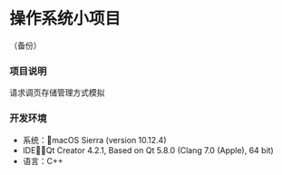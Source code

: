 # 操作系统小项目

（备份）

### 项目说明

请求调页存储管理方式模拟

### 开发环境

- 系统：macOS Sierra (version 10.12.4)
- IDE：Qt Creator 4.2.1, Based on Qt 5.8.0 (Clang 7.0 (Apple), 64 bit)
- 语言：C++

